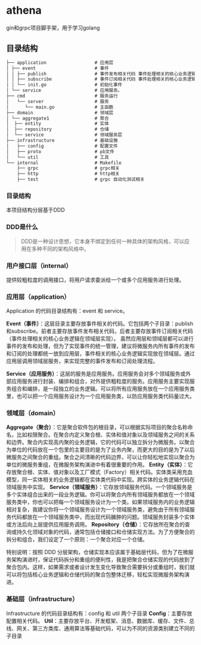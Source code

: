 # athena
gin和grpc项目脚手架，用于学习golang

## 目录结构

``` txt
├── application                  # 应用层
│ ├── event                      # 事件
│ │ ├── publish                  # 事件发布相关代码 事件处理相关的核心业务逻辑在领域层实现
│ │ ├── subscribe                # 事件订阅相关代码 事件处理相关的核心业务逻辑在领域层实现
│ │ └── init.go                  # 初始化事件
│ └── service                    # 应用服务。
├── cmd                          # 服务运行
│   └── server                   # 服务
│      └── main.go               # 主函数
├── domain                       # 领域层
│ └── aggregate1                 # 聚合
│  ├── entity                    # 实体
│  ├── repository                # 仓储
│  └── service                   # 领域服务层
├── infrastructure               # 基础设施
│   ├── config                   # 配置文件
│   ├── proto                    # pb文件
│   └── util                     # 工具
└── internal                     # Makefile
    ├── grpc                     # grpc相关
    ├── http                     # http相关
    ├── test                     # grpc 自动化测试相关
```

### 目录结构
本项目结构分层基于DDD
### DDD是什么

> DDD是一种设计思想，它本身不绑定到任何一种具体的架构风格，可以应用在多种不同的架构风格中。

### 用户接口层（internal）

提供较粗粒度的调用接口，将用户请求委派给一个或多个应用服务进行处理。

### 应用层（application）

Application 的代码目录结构有：event 和 service。

**Event（事件）**：这层目录主要存放事件相关的代码。它包括两个子目录：publish 和subscribe。前者主要存放事件发布相关代码，后者主要存放事件订阅相关代码（事件处理相关的核心业务逻辑在领域层实现）。
虽然应用层和领域层都可以进行事件的发布和处理，但为了实现事件的统一管理，建议将微服务内所有事件的发布和订阅的处理都统一放到应用层，事件相关的核心业务逻辑实现放在领域层。通过应用层调用领域层服务，来实现完整的事件发布和订阅处理流程。

**Service（应用服务）**：这层的服务是应用服务。应用服务会对多个领域服务或外部应用服务进行封装、编排和组合，对外提供粗粒度的服务。应用服务主要实现服务组合和编排，是一段独立的业务逻辑。可以将所有应用服务放在一个应用服务类里，也可以把一个应用服务设计为一个应用服务类，以防应用服务类代码量过大。

### 领域层（domain）

**Aggregate（聚合）**：它是聚合软件包的根目录，可以根据实际项目的聚合名称命名，比如权限聚合。在聚合内定义聚合根、实体和值对象以及领域服务之间的关系和边界。聚合内实现高内聚的业务逻辑，它的代码可以独立拆分为微服务。以聚合为单位的代码放在一个包里的主要目的是为了业务内聚，而更大的目的是为了以后微服务之间聚合的重组。聚合之间清晰的代码边界，可以让你轻松地实现以聚合为单位的微服务重组，在微服务架构演进中有着很重要的作用。
**Entity（实体）**：它存放聚合根、实体、值对象以及工厂模式（Factory）相关代码。实体类采用充血模型，同一实体相关的业务逻辑都在实体类代码中实现。跨实体的业务逻辑代码在领域服务中实现。
**Service（领域服务）**：它存放领域服务代码。一个领域服务是多个实体组合出来的一段业务逻辑。你可以将聚合内所有领域服务都放在一个领域服务类中，你也可以把每一个领域服务设计为一个类。如果领域服务内的业务逻辑相对复杂，我建议你将一个领域服务设计为一个领域服务类，避免由于所有领域服务代码都放在一个领域服务类中，而出现代码臃肿的问题。领域服务封装多个实体或方法后向上层提供应用服务调用。
**Repository（仓储）**：它存放所在聚合的查询或持久化领域对象的代码，通常包括仓储接口和仓储实现方法。为了方便聚合的拆分和组合，我们设定了一个原则：一个聚合对应一个仓储。

特别说明：按照 DDD 分层架构，仓储实现本应该属于基础层代码，但为了在微服务架构演进时，保证代码拆分和重组的便利性，我是把聚合仓储实现的代码放到了聚合包内。这样，如果需求或者设计发生变化导致聚合需要拆分或重组时，我们就可以将包括核心业务逻辑和仓储代码的聚合包整体迁移，轻松实现微服务架构演进。

### 基础层（infrastructure）

Infrastructure 的代码目录结构有：config 和 util 两个子目录
**Config**：主要存放配置相关代码。
**Util**：主要存放平台、开发框架、消息、数据库、缓存、文件、总线、网关、第三方类库、通用算法等基础代码，可以为不同的资源类别建立不同的子目录
